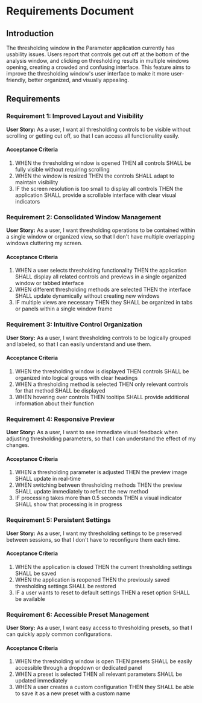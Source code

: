 # Requirements Document

## Introduction

The thresholding window in the Parameter application currently has usability issues. Users report that controls get cut off at the bottom of the analysis window, and clicking on thresholding results in multiple windows opening, creating a crowded and confusing interface. This feature aims to improve the thresholding window's user interface to make it more user-friendly, better organized, and visually appealing.

## Requirements

### Requirement 1: Improved Layout and Visibility

**User Story:** As a user, I want all thresholding controls to be visible without scrolling or getting cut off, so that I can access all functionality easily.

#### Acceptance Criteria

1. WHEN the thresholding window is opened THEN all controls SHALL be fully visible without requiring scrolling
2. WHEN the window is resized THEN the controls SHALL adapt to maintain visibility
3. IF the screen resolution is too small to display all controls THEN the application SHALL provide a scrollable interface with clear visual indicators

### Requirement 2: Consolidated Window Management

**User Story:** As a user, I want thresholding operations to be contained within a single window or organized view, so that I don't have multiple overlapping windows cluttering my screen.

#### Acceptance Criteria

1. WHEN a user selects thresholding functionality THEN the application SHALL display all related controls and previews in a single organized window or tabbed interface
2. WHEN different thresholding methods are selected THEN the interface SHALL update dynamically without creating new windows
3. IF multiple views are necessary THEN they SHALL be organized in tabs or panels within a single window frame

### Requirement 3: Intuitive Control Organization

**User Story:** As a user, I want thresholding controls to be logically grouped and labeled, so that I can easily understand and use them.

#### Acceptance Criteria

1. WHEN the thresholding window is displayed THEN controls SHALL be organized into logical groups with clear headings
2. WHEN a thresholding method is selected THEN only relevant controls for that method SHALL be displayed
3. WHEN hovering over controls THEN tooltips SHALL provide additional information about their function

### Requirement 4: Responsive Preview

**User Story:** As a user, I want to see immediate visual feedback when adjusting thresholding parameters, so that I can understand the effect of my changes.

#### Acceptance Criteria

1. WHEN a thresholding parameter is adjusted THEN the preview image SHALL update in real-time
2. WHEN switching between thresholding methods THEN the preview SHALL update immediately to reflect the new method
3. IF processing takes more than 0.5 seconds THEN a visual indicator SHALL show that processing is in progress

### Requirement 5: Persistent Settings

**User Story:** As a user, I want my thresholding settings to be preserved between sessions, so that I don't have to reconfigure them each time.

#### Acceptance Criteria

1. WHEN the application is closed THEN the current thresholding settings SHALL be saved
2. WHEN the application is reopened THEN the previously saved thresholding settings SHALL be restored
3. IF a user wants to reset to default settings THEN a reset option SHALL be available

### Requirement 6: Accessible Preset Management

**User Story:** As a user, I want easy access to thresholding presets, so that I can quickly apply common configurations.

#### Acceptance Criteria

1. WHEN the thresholding window is open THEN presets SHALL be easily accessible through a dropdown or dedicated panel
2. WHEN a preset is selected THEN all relevant parameters SHALL be updated immediately
3. WHEN a user creates a custom configuration THEN they SHALL be able to save it as a new preset with a custom name